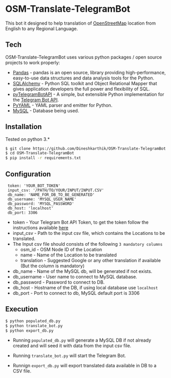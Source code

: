 # **OSM-Translate-TelegramBot**

This bot it designed to help translation of [OpenStreetMap](https://www.openstreetmap.org) location from English to any Regional Language.

## Tech

OSM-Translate-TelegramBot uses various python packages / open source projects to work properly:

* [Pandas] - pandas is an open source, library providing high-performance, easy-to-use data structures and data analysis tools for the Python.
* [SQLAlchemy] -  Python SQL toolkit and Object Relational Mapper that gives application developers the full power and flexibility of SQL.
* [pyTelegramBotAPI] - A simple, but extensible Python implementation for the [Telegram Bot API](https://core.telegram.org/bots/api).
* [PyYAML] - YAML parser and emitter for Python.
* [MySQL] - Database being used.


## Installation

Tested on python 3.* 
```sh
$ git clone https://github.com/Dineshkarthik/OSM-Translate-TelegramBot.git
$ cd OSM-Translate-TelegramBot
$ pip install -r requirements.txt
```

## Configuration 

     token: 'YOUR_BOT_TOKEN'
     input_csv: '/PATH/TO/YOUR/INPUT/INPUT.CSV'
     db_name: 'NAME_FOR_DB_TO_BE_GENERATED'
     db_username: 'MYSQL_USER_NAME'
     db_password: 'MYSQL_PASSWORD'
     db_host: 'localhost'
     db_port: 3306
     

 - token  - Your Telegram Bot API Token, to get the token follow the instructions available [here](https://core.telegram.org/bots#6-botfather)
 - input_csv - Path to the input csv file, which contains the Locations to be translated.
  - The Input csv file should consists of the following `3 mandatory columns`
    - osm_id - OSM Node ID of the Location
    - name - Name of the Location to be translated
    - translation - Suggested Google or any other translation if available (But the column is mandatory)
 - db_name -  Name of the MySQL db, will be generated if not exists.
 - db_username - User name to connect to MySQL database.
 - db_password - Password to connect to DB.
 - db_host - Hostname of the DB, if using local database use `localhost`
 - db_port - Port to connect to db, MySQL default port is 3306

## Execution
```sh
$ python populated_db.py 
$ python translate_bot.py
$ python export_db.py
```
* Running `populated_db.py` will generate a MySQL DB if not already created and will seed it with data from the input csv file.
* Running `translate_bot.py` will start the Telegram Bot.  
* Runnign `export_db.py` will export translated data available in DB to a CSV file.

   [Pandas]: <http://pandas.pydata.org/>
   [SQLAlchemy]: <https://www.sqlalchemy.org/>
   [pyTelegramBotAPI]: <https://github.com/eternnoir/pyTelegramBotAPI>
   [PyYAML]: <https://pypi.python.org/pypi/PyYAML>
   [MySQL]: <https://www.mysql.com/>